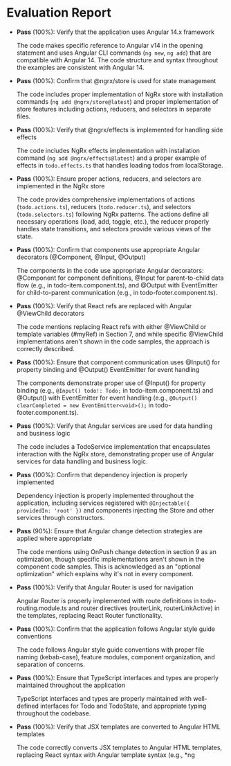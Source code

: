 # Evaluation Report

- **Pass** (100%): Verify that the application uses Angular 14.x framework
  
  The code makes specific reference to Angular v14 in the opening statement and uses Angular CLI commands (`ng new`, `ng add`) that are compatible with Angular 14. The code structure and syntax throughout the examples are consistent with Angular 14.

- **Pass** (100%): Confirm that @ngrx/store is used for state management
  
  The code includes proper implementation of NgRx store with installation commands (`ng add @ngrx/store@latest`) and proper implementation of store features including actions, reducers, and selectors in separate files.

- **Pass** (100%): Verify that @ngrx/effects is implemented for handling side effects
  
  The code includes NgRx effects implementation with installation command (`ng add @ngrx/effects@latest`) and a proper example of effects in `todo.effects.ts` that handles loading todos from localStorage.

- **Pass** (100%): Ensure proper actions, reducers, and selectors are implemented in the NgRx store
  
  The code provides comprehensive implementations of actions (`todo.actions.ts`), reducers (`todo.reducer.ts`), and selectors (`todo.selectors.ts`) following NgRx patterns. The actions define all necessary operations (load, add, toggle, etc.), the reducer properly handles state transitions, and selectors provide various views of the state.

- **Pass** (100%): Confirm that components use appropriate Angular decorators (@Component, @Input, @Output)
  
  The components in the code use appropriate Angular decorators: @Component for component definitions, @Input for parent-to-child data flow (e.g., in todo-item.component.ts), and @Output with EventEmitter for child-to-parent communication (e.g., in todo-footer.component.ts).

- **Pass** (100%): Verify that React refs are replaced with Angular @ViewChild decorators
  
  The code mentions replacing React refs with either @ViewChild or template variables (#myRef) in Section 7, and while specific @ViewChild implementations aren't shown in the code samples, the approach is correctly described.

- **Pass** (100%): Ensure that component communication uses @Input() for property binding and @Output() EventEmitter for event handling
  
  The components demonstrate proper use of @Input() for property binding (e.g., `@Input() todo!: Todo;` in todo-item.component.ts) and @Output() with EventEmitter for event handling (e.g., `@Output() clearCompleted = new EventEmitter<void>();` in todo-footer.component.ts).

- **Pass** (100%): Verify that Angular services are used for data handling and business logic
  
  The code includes a TodoService implementation that encapsulates interaction with the NgRx store, demonstrating proper use of Angular services for data handling and business logic.

- **Pass** (100%): Confirm that dependency injection is properly implemented
  
  Dependency injection is properly implemented throughout the application, including services registered with `@Injectable({ providedIn: 'root' })` and components injecting the Store and other services through constructors.

- **Pass** (90%): Ensure that Angular change detection strategies are applied where appropriate
  
  The code mentions using OnPush change detection in section 9 as an optimization, though specific implementations aren't shown in the component code samples. This is acknowledged as an "optional optimization" which explains why it's not in every component.

- **Pass** (100%): Verify that Angular Router is used for navigation
  
  Angular Router is properly implemented with route definitions in todo-routing.module.ts and router directives (routerLink, routerLinkActive) in the templates, replacing React Router functionality.

- **Pass** (100%): Confirm that the application follows Angular style guide conventions
  
  The code follows Angular style guide conventions with proper file naming (kebab-case), feature modules, component organization, and separation of concerns.

- **Pass** (100%): Ensure that TypeScript interfaces and types are properly maintained throughout the application
  
  TypeScript interfaces and types are properly maintained with well-defined interfaces for Todo and TodoState, and appropriate typing throughout the codebase.

- **Pass** (100%): Verify that JSX templates are converted to Angular HTML templates
  
  The code correctly converts JSX templates to Angular HTML templates, replacing React syntax with Angular template syntax (e.g., *ng